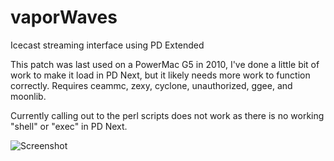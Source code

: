 # vaporWaves
 Icecast streaming interface using PD Extended

This patch was last used on a PowerMac G5 in 2010, I've done a little bit of work to make it load in PD Next, but it likely needs more work to function correctly. Requires ceammc, zexy, cyclone, unauthorized, ggee, and moonlib.

Currently calling out to the perl scripts does not work as there is no working "shell" or "exec" in PD Next.

![Screenshot](https://i.imgur.com/4YR61rD.png)
